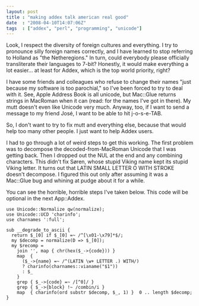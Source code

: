 ```yaml
---
layout: post
title : "making addex talk american real good"
date  : "2008-04-10T14:07:06Z"
tags  : ["addex", "perl", "programming", "unicode"]
---
```

Look, I respect the diversity of foreign cultures and everything.  I try to
pronounce silly foreign names correctly, and I have learned to stop referring
to Holland as "the Netheregions."  In turn, could everybody please officially
transliterate their languages to 7-bit?  Honestly, it would make everything a
lot easier... at least for Addex, which is the top world priority, right?

I have some friends and colleagues who refuse to change their names "just
because my software is too parochial," so I've been forced to try to deal with
it.  See, Apple Address Book is all unicode, but Mac::Glue returns strings in
MacRoman when it can (read: for the names I've got in there).  My mutt doesn't
even like Unicode very much.  Anyway, too, if I want to send a message to my
friend Jos&eacute;, I want to be able to hit j-o-s-e-TAB.

So, I don't want to try to fix mutt and everything else, because that would
help too many other people.  I just want to help Addex users.

I had to go through a lot of weird steps to get this working.  The first
problem was to decompose the decoded-from-MacRoman Unicode that I was getting
back.  Then I dropped out the NUL at the end and any combining characters.
This didn't fix S&oslash;ren, whose stupid Viking name kept its stupid Viking
letter.  It turns out that LATIN SMALL LETTER O WITH STROKE doesn't decompose.
I figured this out only after assuming it was a Mac::Glue bug and whining at
pudge about it for a while.

You can see the horrible, horrible steps I've taken below.  This code will be
optional in the next App::Addex.

    use Unicode::Normalize qw(normalize);
    use Unicode::UCD 'charinfo';
    use charnames ':full';

    sub __degrade_to_ascii {
      return $_[0] if $_[0] =~ /^[\x01-\x79]*$/;
      my $decomp = normalize(D => $_[0]);
      my $recomp =
        join '', map { chr(hex($_->{code})) }
        map  {
          ($_->{name} =~ /^(LATIN \w+ LETTER .) WITH/)
          ? charinfo(charnames::vianame("$1"))
          : $_
        }
        grep { $_->{code} =~ /[^0]/ }
        grep { $_->{block} !~ /combin/i }
        map  { charinfo(ord substr $decomp, $_, 1) }  0 .. length $decomp;
    }


